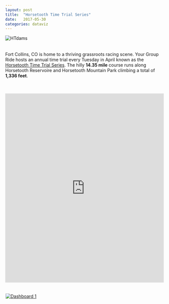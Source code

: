 ```yaml
---
layout: post
title:  "Horsetooth Time Trial Series"
date:   2017-05-30 
categories: dataviz
---
```

![HTdams](https://raw.githubusercontent.com/skammlade/skammlade.github.io/master/images/dams_handlebar.jpg)
<br> 
<br> 
<br> 
Fort Collins, CO is home to a thriving grassroots racing scene. Your Group Ride hosts an annual time trial every Tuesday in April known as the [Horsetooth Time Trial Series](http://yourgroupride.com/index.php/local-races/horsetooth-time-trial-series). The hilly **14.35 mile** course runs along Horsetooth Reservoire and
Horsetooth Mountain Park climbing a total of **1,336 feet**. 
<br> 
<br>
<br>
<iframe style="width:100%;height:600px;" src="https://veloviewer.com/segments/1213731/embed2" frameborder="0" scrolling="no"></iframe>  
<br> 
<br> 
<br> 



<html>
<head>
	<title></title>
</head>
<body>
	<div class='tableauPlaceholder' id='viz1496171741006' style="margin-right:10%;padding:1px; width:1120px; height:1960px;">
		<noscript><a href='#'><img alt='Dashboard 1 ' src='https:&#47;&#47;public.tableau.com&#47;static&#47;images&#47;HT&#47;HTTT&#47;Dashboard1&#47;1_rss.png' style='border: none'></a></noscript><object class='tableauViz' style='display:none;'>
			<param name='host_url' value='https%3A%2F%2Fpublic.tableau.com%2F'>
			 <param name='site_root' value=''>
			<param name='name' value='HTTT&#47;Dashboard1'>
			<param name='tabs' value='no'>
			<param name='toolbar' value='no'>
			<param name='static_image' value='https:&#47;&#47;public.tableau.com&#47;static&#47;images&#47;HT&#47;HTTT&#47;Dashboard1&#47;1.png'>
			 <param name='animate_transition' value='yes'>
			<param name='display_static_image' value='yes'>
			<param name='display_spinner' value='yes'>
			<param name='display_overlay' value='yes'>
			<param name='display_count' value='yes'>
		</object>
	</div>
	<script type='text/javascript'>
	                   var divElement = document.getElementById('viz1496171741006');                    var vizElement = divElement.getElementsByTagName('object')[0];                    vizElement.style.width='1124px';vizElement.style.height='2029px';                    var scriptElement = document.createElement('script');                    scriptElement.src = 'https://public.tableau.com/javascripts/api/viz_v1.js';                    vizElement.parentNode.insertBefore(scriptElement, vizElement);                
	</script>
</body>
</html>